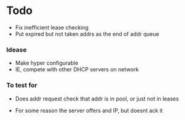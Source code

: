 # Todo
- Fix inefficient lease checking
- Put expired but not taken addrs as the end of addr queue

### Idease
- Make hyper configurable
- IE, compete with other DHCP servers on network 

### To test for
- Does addr request check that addr is in pool, or just not in leases

- For some reason the server offers and IP, but doesnt ack it
